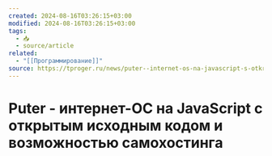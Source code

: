 ```yaml
---
created: 2024-08-16T03:26:15+03:00
modified: 2024-08-16T03:26:15+03:00
tags:
  - 📥
  - source/article
related:
  - "[[Программирование]]"
source: https://tproger.ru/news/puter--internet-os-na-javascript-s-otkrytym-ishodnym-kodom-i-vozmozhnostyu-samohostinga
---
```


# Puter - интернет-ОС на JavaScript с открытым исходным кодом и возможностью самохостинга

